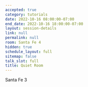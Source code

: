 ```yaml
---
accepted: true
category: tutorials
date: 2022-10-16 08:00:00-07:00
end_date: 2022-10-16 18:00:00-07:00
layout: session-details
link: null
permalink: null
room: Santa Fe 4
hidden: true
schedule_layout: full
sitemap: false
talk_slot: full
title: Quiet Room
---
```


Santa Fe 3
